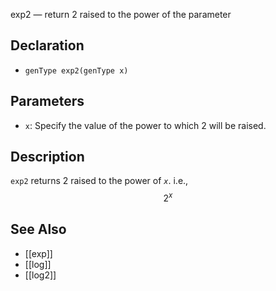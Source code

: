 exp2 — return 2 raised to the power of the parameter
## Declaration
- ``genType exp2(genType x)``
## Parameters
- ``x``:  Specify the value of the power to which 2 will be raised.
## Description
`exp2` returns 2 raised to the power of _`x`_. i.e.,
$$
2^{x}
$$
## See Also
- [[exp]]
- [[log]]
- [[log2]]